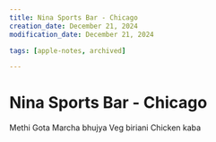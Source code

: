 ```yaml
---
title: Nina Sports Bar - Chicago
creation_date: December 21, 2024
modification_date: December 21, 2024

tags: [apple-notes, archived]

---
```



# Nina Sports Bar - Chicago

Methi Gota
Marcha bhujya
Veg biriani
Chicken kaba
